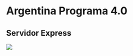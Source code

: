 # Argentina Programa 4.0

## Servidor Express

![](https://somospnt.com/images/blog/zojuy79lo3fn3qdt7g6p.png)